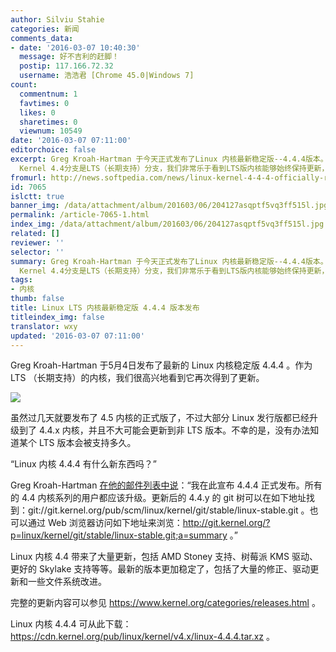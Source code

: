 ```yaml
---
author: Silviu Stahie
categories: 新闻
comments_data:
- date: '2016-03-07 10:40:30'
  message: 好不吉利的赶脚！
  postip: 117.166.72.32
  username: 浩浩君 [Chrome 45.0|Windows 7]
count:
  commentnum: 1
  favtimes: 0
  likes: 0
  sharetimes: 0
  viewnum: 10549
date: '2016-03-07 07:11:00'
editorchoice: false
excerpt: Greg Kroah-Hartman 于今天正式发布了Linux 内核最新稳定版--4.4.4版本。尽管官方网站并未更新关于该版本的更新日志，但Linux
  Kernel 4.4分支是LTS（长期支持）分支，我们非常乐于看到LTS版内核能够始终保持更新，并变得更加先进。
fromurl: http://news.softpedia.com/news/linux-kernel-4-4-4-officially-released-501338.shtml
id: 7065
islctt: true
banner_img: /data/attachment/album/201603/06/204127asqptf5vq3ff515l.jpg
permalink: /article-7065-1.html
index_img: /data/attachment/album/201603/06/204127asqptf5vq3ff515l.jpg.thumb.jpg
related: []
reviewer: ''
selector: ''
summary: Greg Kroah-Hartman 于今天正式发布了Linux 内核最新稳定版--4.4.4版本。尽管官方网站并未更新关于该版本的更新日志，但Linux
  Kernel 4.4分支是LTS（长期支持）分支，我们非常乐于看到LTS版内核能够始终保持更新，并变得更加先进。
tags:
- 内核
thumb: false
title: Linux LTS 内核最新稳定版 4.4.4 版本发布
titleindex_img: false
translator: wxy
updated: '2016-03-07 07:11:00'
---
```


Greg Kroah-Hartman 于5月4日发布了最新的 Linux 内核稳定版 4.4.4 。作为 LTS （长期支持）的内核，我们很高兴地看到它再次得到了更新。


![](/data/attachment/album/201603/06/204127asqptf5vq3ff515l.jpg)


虽然过几天就要发布了 4.5 内核的正式版了，不过大部分 Linux 发行版都已经升级到了 4.4.x 内核，并且不大可能会更新到非 LTS 版本。不幸的是，没有办法知道某个 LTS 版本会被支持多久。


“Linux 内核 4.4.4 有什么新东西吗？”


Greg Kroah-Hartman [在他的邮件列表中说](http://lkml.iu.edu/hypermail/linux/kernel/1603.0/03483.html)：“我在此宣布 4.4.4 正式发布。所有的 4.4 内核系列的用户都应该升级。更新后的 4.4.y 的 git 树可以在如下地址找到：git://git.kernel.org/pub/scm/linux/kernel/git/stable/linux-stable.git 。也可以通过 Web 浏览器访问如下地址来浏览：<http://git.kernel.org/?p=linux/kernel/git/stable/linux-stable.git;a=summary> 。”


Linux 内核 4.4 带来了大量更新，包括 AMD Stoney 支持、树莓派 KMS 驱动、更好的 Skylake 支持等等。最新的版本更加稳定了，包括了大量的修正、驱动更新和一些文件系统改进。


完整的更新内容可以参见 <https://www.kernel.org/categories/releases.html> 。


Linux 内核 4.4.4 可从此下载： <https://cdn.kernel.org/pub/linux/kernel/v4.x/linux-4.4.4.tar.xz> 。